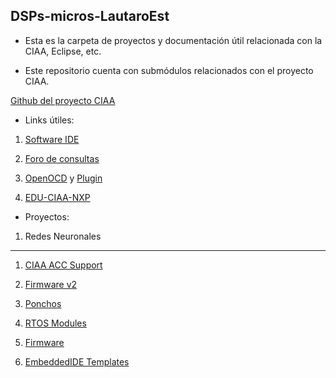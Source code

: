 ## DSPs-micros-LautaroEst

* Esta es la carpeta de proyectos y documentación útil relacionada con la CIAA, Eclipse, etc.

* Este repositorio cuenta con submódulos relacionados con el proyecto CIAA.

[Github del proyecto CIAA](https://github.com/ciaa/)

* Links útiles:

1. [Software IDE](http://www.proyecto-ciaa.com.ar/devwiki/doku.php?id=desarrollo:software-ide)

2. [Foro de consultas](https://groups.google.com/d/forum/embebidos32)

3. [OpenOCD](https://github.com/gnu-mcu-eclipse/openocd.git) y [Plugin](https://github.com/gnuarmeclipse/openocd/releases/tag/gae-0.10.0-20160110)

4. [EDU-CIAA-NXP](http://proyecto-ciaa.com.ar/devwiki/doku.php?id=desarrollo:edu-ciaa:edu-ciaa-nxp)

* Proyectos:

1. Redes Neuronales

---


1. [CIAA ACC Support](https://github.com/ciaa/CIAA_ACC_Support.git)

2. [Firmware v2](https://github.com/ciaa/firmware_v2.git)

3. [Ponchos](https://github.com/ciaa/Ponchos.git)

4. [RTOS Modules](https://github.com/ciaa/firmware.modules.rtos.git)

5. [Firmware](https://github.com/ciaa/Firmware.git)

6. [EmbeddedIDE Templates](https://github.com/ciaa/EmbeddedIDE-templates.git)




